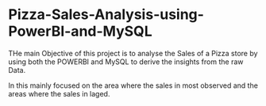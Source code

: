 # Pizza-Sales-Analysis-using-PowerBI-and-MySQL
THe main Objective of this project is to analyse the Sales of a Pizza store by using both the POWERBI and MySQL to derive the insights from the raw Data.

In this mainly focused on the area where the sales in most observed and the areas where the sales in laged.
